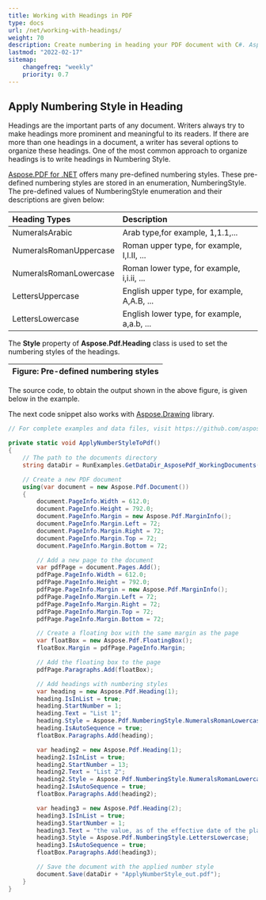 ```yaml
---
title: Working with Headings in PDF
type: docs
url: /net/working-with-headings/
weight: 70
description: Create numbering in heading your PDF document with C#. Aspose.PDF for .NET offers different kinds of numbering styles.
lastmod: "2022-02-17"
sitemap:
    changefreq: "weekly"
    priority: 0.7
---
```

<script type="application/ld+json">
{
    "@context": "https://schema.org",
    "@type": "TechArticle",
    "headline": "Working with Headings in PDF",
    "alternativeHeadline": "Enhance PDF Headings with Custom Numbering Styles",
    "abstract": "Enhance your PDF documents with customizable heading numbering using Aspose.PDF for .NET. This new feature allows you to apply various pre-defined numbering styles, such as Roman numerals and alphabetical listings, to organize your headings effectively, improving the document readability and structure. Streamline your PDF creation process by integrating this versatile functionality into your C# applications",
    "author": {
        "@type": "Person",
        "name": "Anastasiia Holub",
        "givenName": "Anastasiia",
        "familyName": "Holub",
        "url": "https://www.linkedin.com/in/anastasiia-holub-750430225/"
    },
    "genre": "pdf document generation",
    "keywords": "PDF, C#, headings in PDF, numbering style, Aspose.PDF for .NET, pre-defined numbering styles, NumberingStyle enumeration, document generation, Heading class, pdf document manipulation",
    "wordcount": "453",
    "proficiencyLevel": "Beginner",
    "publisher": {
        "@type": "Organization",
        "name": "Aspose.PDF for .NET",
        "url": "https://products.aspose.com/pdf",
        "logo": "https://www.aspose.cloud/templates/aspose/img/products/pdf/aspose_pdf-for-net.svg",
        "alternateName": "Aspose",
        "sameAs": [
            "https://facebook.com/aspose.pdf/",
            "https://twitter.com/asposepdf",
            "https://www.youtube.com/channel/UCmV9sEg_QWYPi6BJJs7ELOg/featured",
            "https://www.linkedin.com/company/aspose",
            "https://stackoverflow.com/questions/tagged/aspose",
            "https://aspose.quora.com/",
            "https://aspose.github.io/"
        ],
        "contactPoint": [
            {
                "@type": "ContactPoint",
                "telephone": "+1 903 306 1676",
                "contactType": "sales",
                "areaServed": "US",
                "availableLanguage": "en"
            },
            {
                "@type": "ContactPoint",
                "telephone": "+44 141 628 8900",
                "contactType": "sales",
                "areaServed": "GB",
                "availableLanguage": "en"
            },
            {
                "@type": "ContactPoint",
                "telephone": "+61 2 8006 6987",
                "contactType": "sales",
                "areaServed": "AU",
                "availableLanguage": "en"
            }
        ]
    },
    "url": "/net/working-with-headings/",
    "mainEntityOfPage": {
        "@type": "WebPage",
        "@id": "/net/working-with-headings/"
    },
    "dateModified": "2024-11-25",
    "description": "Create numbering in heading your PDF document with C#. Aspose.PDF for .NET offers different kinds of numbering styles."
}
</script>


## Apply Numbering Style in Heading

Headings are the important parts of any document. Writers always try to make headings more prominent and meaningful to its readers. If there are more than one headings in a document, a writer has several options to organize these headings. One of the most common approach to organize headings is to write headings in Numbering Style.

[Aspose.PDF for .NET](/pdf/net/) offers many pre-defined numbering styles. These pre-defined numbering styles are stored in an enumeration, NumberingStyle. The pre-defined values of NumberingStyle enumeration and their descriptions are given below:

|**Heading Types**|**Description**|
| :- | :- |
|NumeralsArabic|Arab type,for example, 1,1.1,...|
|NumeralsRomanUppercase|Roman upper type, for example, I,I.II, ...|
|NumeralsRomanLowercase|Roman lower type, for example, i,i.ii, ...|
|LettersUppercase|English upper type, for example, A,A.B, ...|
|LettersLowercase|English lower type, for example, a,a.b, ...|
The **Style** property of **Aspose.Pdf.Heading** class is used to set the numbering styles of the headings.

|**Figure: Pre-defined numbering styles**|
| :- |
The source code, to obtain the output shown in the above figure, is given below in the example.

The next code snippet also works with [Aspose.Drawing](/pdf/net/drawing/) library.

```csharp
// For complete examples and data files, visit https://github.com/aspose-pdf/Aspose.PDF-for-.NET

private static void ApplyNumberStyleToPdf()
{
    // The path to the documents directory
    string dataDir = RunExamples.GetDataDir_AsposePdf_WorkingDocuments();

    // Create a new PDF document
    using(var document = new Aspose.Pdf.Document())
	{
		document.PageInfo.Width = 612.0;
		document.PageInfo.Height = 792.0;
		document.PageInfo.Margin = new Aspose.Pdf.MarginInfo();
		document.PageInfo.Margin.Left = 72;
		document.PageInfo.Margin.Right = 72;
		document.PageInfo.Margin.Top = 72;
		document.PageInfo.Margin.Bottom = 72;

		// Add a new page to the document
		var pdfPage = document.Pages.Add();
		pdfPage.PageInfo.Width = 612.0;
		pdfPage.PageInfo.Height = 792.0;
		pdfPage.PageInfo.Margin = new Aspose.Pdf.MarginInfo();
		pdfPage.PageInfo.Margin.Left = 72;
		pdfPage.PageInfo.Margin.Right = 72;
		pdfPage.PageInfo.Margin.Top = 72;
		pdfPage.PageInfo.Margin.Bottom = 72;

		// Create a floating box with the same margin as the page
		var floatBox = new Aspose.Pdf.FloatingBox();
		floatBox.Margin = pdfPage.PageInfo.Margin;

		// Add the floating box to the page
		pdfPage.Paragraphs.Add(floatBox);

		// Add headings with numbering styles
		var heading = new Aspose.Pdf.Heading(1);
		heading.IsInList = true;
		heading.StartNumber = 1;
		heading.Text = "List 1";
		heading.Style = Aspose.Pdf.NumberingStyle.NumeralsRomanLowercase;
		heading.IsAutoSequence = true;
		floatBox.Paragraphs.Add(heading);

		var heading2 = new Aspose.Pdf.Heading(1);
		heading2.IsInList = true;
		heading2.StartNumber = 13;
		heading2.Text = "List 2";
		heading2.Style = Aspose.Pdf.NumberingStyle.NumeralsRomanLowercase;
		heading2.IsAutoSequence = true;
		floatBox.Paragraphs.Add(heading2);

		var heading3 = new Aspose.Pdf.Heading(2);
		heading3.IsInList = true;
		heading3.StartNumber = 1;
		heading3.Text = "the value, as of the effective date of the plan, of property to be distributed under the plan on account of each allowed";
		heading3.Style = Aspose.Pdf.NumberingStyle.LettersLowercase;
		heading3.IsAutoSequence = true;
		floatBox.Paragraphs.Add(heading3);

		// Save the document with the applied number style
		document.Save(dataDir + "ApplyNumberStyle_out.pdf");
	}
}
```

<script type="application/ld+json">
{
    "@context": "http://schema.org",
    "@type": "SoftwareApplication",
    "name": "Aspose.PDF for .NET Library",
    "image": "https://www.aspose.cloud/templates/aspose/img/products/pdf/aspose_pdf-for-net.svg",
    "url": "https://www.aspose.com/",
    "publisher": {
        "@type": "Organization",
        "name": "Aspose.PDF",
        "url": "https://products.aspose.com/pdf",
        "logo": "https://www.aspose.cloud/templates/aspose/img/products/pdf/aspose_pdf-for-net.svg",
        "alternateName": "Aspose",
        "sameAs": [
            "https://facebook.com/aspose.pdf/",
            "https://twitter.com/asposepdf",
            "https://www.youtube.com/channel/UCmV9sEg_QWYPi6BJJs7ELOg/featured",
            "https://www.linkedin.com/company/aspose",
            "https://stackoverflow.com/questions/tagged/aspose",
            "https://aspose.quora.com/",
            "https://aspose.github.io/"
        ],
        "contactPoint": [
            {
                "@type": "ContactPoint",
                "telephone": "+1 903 306 1676",
                "contactType": "sales",
                "areaServed": "US",
                "availableLanguage": "en"
            },
            {
                "@type": "ContactPoint",
                "telephone": "+44 141 628 8900",
                "contactType": "sales",
                "areaServed": "GB",
                "availableLanguage": "en"
            },
            {
                "@type": "ContactPoint",
                "telephone": "+61 2 8006 6987",
                "contactType": "sales",
                "areaServed": "AU",
                "availableLanguage": "en"
            }
        ]
    },
    "offers": {
        "@type": "Offer",
        "price": "1199",
        "priceCurrency": "USD"
    },
    "applicationCategory": "PDF Manipulation Library for .NET",
    "downloadUrl": "https://www.nuget.org/packages/Aspose.PDF/",
    "operatingSystem": "Windows, MacOS, Linux",
    "screenshot": "https://docs.aspose.com/pdf/net/create-pdf-document/screenshot.png",
    "softwareVersion": "2022.1",
    "aggregateRating": {
        "@type": "AggregateRating",
        "ratingValue": "5",
        "ratingCount": "16"
    }
}
</script>
